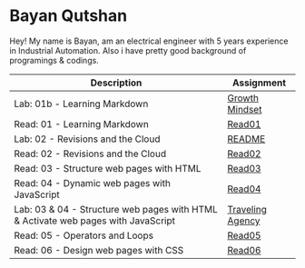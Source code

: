 # Bayan Qutshan
Hey! My name is Bayan, am an electrical engineer with 5 years experience in Industrial Automation. Also i have pretty good background of programings & codings.
 
|  Description  | Assignment    |
| ----------- | ----------- |
| Lab: 01b - Learning Markdown      | [Growth Mindset](https://bianqt.github.io/reading-notes/growthmindset)       |
| Read: 01 - Learning Markdown  | [Read01](https://bianqt.github.io/reading-notes/read01)      |
| Lab: 02 - Revisions and the Cloud  | [README](https://bianqt.github.io/reading-notes/)      |
| Read: 02 - Revisions and the Cloud  | [Read02](https://bianqt.github.io/reading-notes/read02)      |
|Read: 03 - Structure web pages with HTML | [Read03](https://bianqt.github.io/reading-notes/read03)      |
| Read: 04 - Dynamic web pages with JavaScript  | [Read04](https://bianqt.github.io/reading-notes/read04)      |
| Lab: 03 & 04 - Structure web pages with HTML & Activate web pages with JavaScript  | [Traveling Agency](https://bianqt.github.io/TravelingAgency/)      |
|Read: 05 - Operators and Loops | [Read05](https://bianqt.github.io/reading-notes/read05)      |
| Read: 06 - Design web pages with CSS | [Read06](https://bianqt.github.io/reading-notes/read06)      |